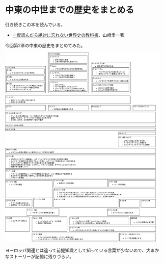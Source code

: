 # 中東の中世までの歴史をまとめる

引き続きこの本を読んでいる。

- [一度読んだら絶対に忘れない世界史の教科書](https://www.amazon.co.jp/dp/4797397128)、山﨑圭一著

今回第2章の中東の歴史をまとめてみた。

<img src="/20201228-world-history-chap2/chronology.png" alt="chronology">

ヨーロッパ関連とは違って前提知識として知っている言葉が少ないので、大まかなストーリーが記憶に残りづらい。
